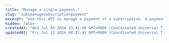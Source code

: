 ```yaml
---
title: "Manage a single payment."
slug: "subsmanagesubscriptionpayment"
excerpt: "Use this API to manage a payment of a subscription. A payment can be cancelled or retried with this API."
hidden: false
createdAt: "Wed Jul 03 2024 13:41:49 GMT+0000 (Coordinated Universal Time)"
updatedAt: "Fri Jul 12 2024 08:37:43 GMT+0000 (Coordinated Universal Time)"
---
```

